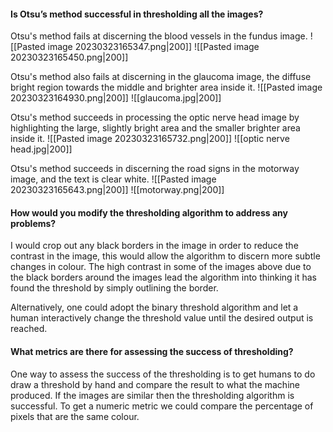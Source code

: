 #### Is Otsu’s method successful in thresholding all the images?
Otsu's method fails at discerning the blood vessels in the fundus image.
![[Pasted image 20230323165347.png|200]] ![[Pasted image 20230323165450.png|200]]

Otsu's method also fails at discerning in the glaucoma image, the diffuse bright region towards the middle and brighter area inside it.
![[Pasted image 20230323164930.png|200]] ![[glaucoma.jpg|200]]

Otsu's method succeeds in processing the optic nerve head image by highlighting the large, slightly bright area and the smaller brighter area inside it.
![[Pasted image 20230323165732.png|200]] ![[optic nerve head.jpg|200]]

Otsu's method succeeds in discerning the road signs in the motorway image, and the text is clear white.
![[Pasted image 20230323165643.png|200]] ![[motorway.png|200]]

#### How would you modify the thresholding algorithm to address any problems?
I would crop out any black borders in the image in order to reduce the contrast in the image, this would allow the algorithm to discern more subtle changes in colour. The high contrast in some of the images above due to the black borders around the images lead the algorithm into thinking it has found the threshold by simply outlining the border.

Alternatively, one could adopt the binary threshold algorithm and let a human interactively change the threshold value until the desired output is reached.

#### What metrics are there for assessing the success of thresholding?
One way to assess the success of the thresholding is to get humans to do draw a threshold by hand and compare the result to what the machine produced. If the images are similar then the thresholding algorithm is successful. To get a numeric metric we could compare the percentage of pixels that are the same colour.
